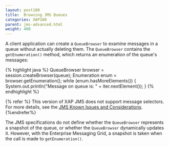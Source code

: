 ```yaml
---
layout: post100
title:  Browsing JMS Queues
categories: XAP100
parent: jms-advanced.html
weight: 400
---
```





A client application can create a `QueueBrowser` to examine messages in a queue without actually deleting them. The `QueueBrowser` contains the `getEnumeration()` method, which returns an enumeration of the queue's messages:

{% highlight java %}
QueueBrowser browser = session.createBrowser(queue);
Enumeration enum = browser.getEnumeration();
while (enum.hasMoreElements()) {
    System.out.println("Message on queue is: " + iter.nextElement());
}
{% endhighlight %}

{% refer %}
This version of XAP JMS does not support message selectors. For more details, see the [JMS Known Issues and Considerations](./jms-known-issues-and-considerations.html).
{%endrefer%}

The JMS specifications do not define whether the `QueueBrowser` represents a snapshot of the queue, or whether the `QueueBrowser` dynamically updates it. However, with the Enterprise Messaging Grid, a snapshot is taken when the call is made to `getEnumeration()`.
